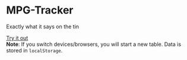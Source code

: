 # MPG-Tracker
Exactly what it says on the tin

[Try it out](https://luisfonsivevo.github.io/MPG-Tracker/)
<br>
**Note**: If you switch devices/browsers, you will start a new table. Data is stored in `localStorage`.
